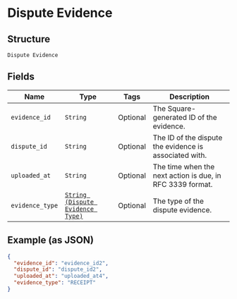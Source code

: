 
# Dispute Evidence

## Structure

`Dispute Evidence`

## Fields

| Name | Type | Tags | Description |
|  --- | --- | --- | --- |
| `evidence_id` | `String` | Optional | The Square-generated ID of the evidence. |
| `dispute_id` | `String` | Optional | The ID of the dispute the evidence is associated with. |
| `uploaded_at` | `String` | Optional | The time when the next action is due, in RFC 3339 format. |
| `evidence_type` | [`String (Dispute Evidence Type)`](/doc/models/dispute-evidence-type.md) | Optional | The type of the dispute evidence. |

## Example (as JSON)

```json
{
  "evidence_id": "evidence_id2",
  "dispute_id": "dispute_id2",
  "uploaded_at": "uploaded_at4",
  "evidence_type": "RECEIPT"
}
```

